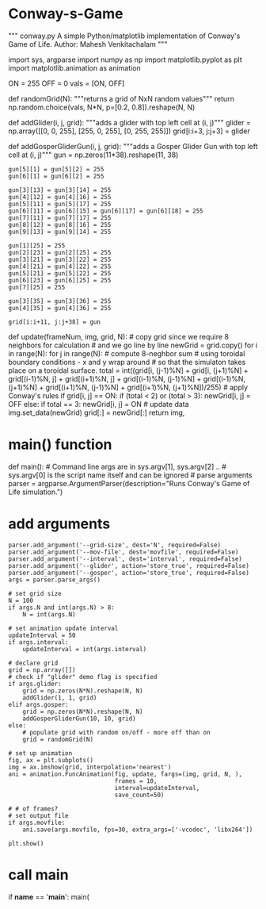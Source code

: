 # Conway-s-Game
"""
conway.py 
A simple Python/matplotlib implementation of Conway's Game of Life.
Author: Mahesh Venkitachalam
"""

import sys, argparse
import numpy as np
import matplotlib.pyplot as plt 
import matplotlib.animation as animation

ON = 255
OFF = 0
vals = [ON, OFF]

def randomGrid(N):
    """returns a grid of NxN random values"""
    return np.random.choice(vals, N*N, p=[0.2, 0.8]).reshape(N, N)

def addGlider(i, j, grid):
    """adds a glider with top left cell at (i, j)"""
    glider = np.array([[0,    0, 255], 
                       [255,  0, 255], 
                       [0,  255, 255]])
    grid[i:i+3, j:j+3] = glider

def addGosperGliderGun(i, j, grid):
    """adds a Gosper Glider Gun with top left cell at (i, j)"""
    gun = np.zeros(11*38).reshape(11, 38)

    gun[5][1] = gun[5][2] = 255
    gun[6][1] = gun[6][2] = 255

    gun[3][13] = gun[3][14] = 255
    gun[4][12] = gun[4][16] = 255
    gun[5][11] = gun[5][17] = 255
    gun[6][11] = gun[6][15] = gun[6][17] = gun[6][18] = 255
    gun[7][11] = gun[7][17] = 255
    gun[8][12] = gun[8][16] = 255
    gun[9][13] = gun[9][14] = 255

    gun[1][25] = 255
    gun[2][23] = gun[2][25] = 255
    gun[3][21] = gun[3][22] = 255
    gun[4][21] = gun[4][22] = 255
    gun[5][21] = gun[5][22] = 255
    gun[6][23] = gun[6][25] = 255
    gun[7][25] = 255

    gun[3][35] = gun[3][36] = 255
    gun[4][35] = gun[4][36] = 255

    grid[i:i+11, j:j+38] = gun

def update(frameNum, img, grid, N):
    # copy grid since we require 8 neighbors for calculation
    # and we go line by line 
    newGrid = grid.copy()
    for i in range(N):
        for j in range(N):
            # compute 8-neghbor sum
            # using toroidal boundary conditions - x and y wrap around 
            # so that the simulaton takes place on a toroidal surface.
            total = int((grid[i, (j-1)%N] + grid[i, (j+1)%N] + 
                         grid[(i-1)%N, j] + grid[(i+1)%N, j] + 
                         grid[(i-1)%N, (j-1)%N] + grid[(i-1)%N, (j+1)%N] + 
                         grid[(i+1)%N, (j-1)%N] + grid[(i+1)%N, (j+1)%N])/255)
            # apply Conway's rules
            if grid[i, j]  == ON:
                if (total < 2) or (total > 3):
                    newGrid[i, j] = OFF
            else:
                if total == 3:
                    newGrid[i, j] = ON
    # update data
    img.set_data(newGrid)
    grid[:] = newGrid[:]
    return img,

# main() function
def main():
    # Command line args are in sys.argv[1], sys.argv[2] ..
    # sys.argv[0] is the script name itself and can be ignored
    # parse arguments
    parser = argparse.ArgumentParser(description="Runs Conway's Game of Life simulation.")
  # add arguments
    parser.add_argument('--grid-size', dest='N', required=False)
    parser.add_argument('--mov-file', dest='movfile', required=False)
    parser.add_argument('--interval', dest='interval', required=False)
    parser.add_argument('--glider', action='store_true', required=False)
    parser.add_argument('--gosper', action='store_true', required=False)
    args = parser.parse_args()
    
    # set grid size
    N = 100
    if args.N and int(args.N) > 8:
        N = int(args.N)
        
    # set animation update interval
    updateInterval = 50
    if args.interval:
        updateInterval = int(args.interval)

    # declare grid
    grid = np.array([])
    # check if "glider" demo flag is specified
    if args.glider:
        grid = np.zeros(N*N).reshape(N, N)
        addGlider(1, 1, grid)
    elif args.gosper:
        grid = np.zeros(N*N).reshape(N, N)
        addGosperGliderGun(10, 10, grid)
    else:
        # populate grid with random on/off - more off than on
        grid = randomGrid(N)

    # set up animation
    fig, ax = plt.subplots()
    img = ax.imshow(grid, interpolation='nearest')
    ani = animation.FuncAnimation(fig, update, fargs=(img, grid, N, ),
                                  frames = 10,
                                  interval=updateInterval,
                                  save_count=50)

    # # of frames? 
    # set output file
    if args.movfile:
        ani.save(args.movfile, fps=30, extra_args=['-vcodec', 'libx264'])

    plt.show()

# call main
if __name__ == '__main__':
    main(
